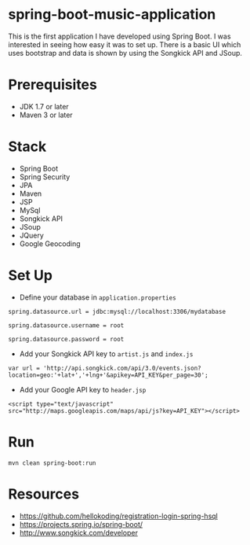 # spring-boot-music-application
This is the first application I have developed using Spring Boot. I was interested in seeing how easy it was to set up. There is a basic UI which uses bootstrap and data is shown by using the Songkick API and JSoup.

# Prerequisites

- JDK 1.7 or later
- Maven 3 or later

# Stack
- Spring Boot
- Spring Security
- JPA
- Maven
- JSP
- MySql
- Songkick API
- JSoup
- JQuery
- Google Geocoding

# Set Up
- Define your database in ```application.properties```

```spring.datasource.url = jdbc:mysql://localhost:3306/mydatabase```

```spring.datasource.username = root```

```spring.datasource.password = root```


- Add your Songkick API key to ```artist.js``` and ```index.js```

```var url = 'http://api.songkick.com/api/3.0/events.json?location=geo:'+lat+','+lng+'&apikey=API_KEY&per_page=30';```


- Add your Google API key to ```header.jsp```

```<script type="text/javascript" src="http://maps.googleapis.com/maps/api/js?key=API_KEY"></script>```

# Run

```mvn clean spring-boot:run```

# Resources
- https://github.com/hellokoding/registration-login-spring-hsql
- https://projects.spring.io/spring-boot/
- http://www.songkick.com/developer

